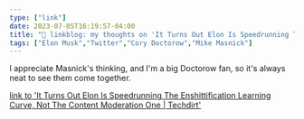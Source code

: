 ```yaml
---
type: ["link"]
date: 2023-07-05T16:19:57-04:00
title: "🔗 linkblog: my thoughts on 'It Turns Out Elon Is Speedrunning The Enshittification Learning Curve, Not The Content Moderation One | Techdirt'"
tags: ["Elon Musk","Twitter","Cory Doctorow","Mike Masnick"]
---
```

I appreciate Masnick's thinking, and I'm a big Doctorow fan, so it's always neat to see them come together.  
 

[link to 'It Turns Out Elon Is Speedrunning The Enshittification Learning Curve, Not The Content Moderation One | Techdirt'](https://www.techdirt.com/2023/07/05/it-turns-out-elon-is-speedrunning-the-enshittification-learning-curve-not-the-content-moderation-one/)

